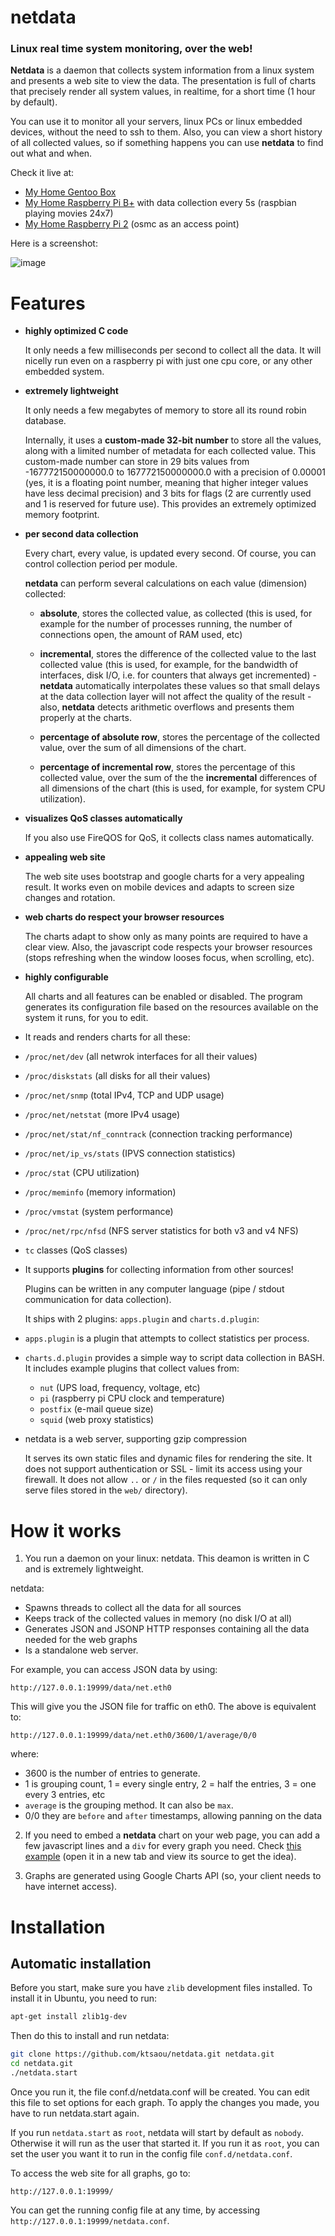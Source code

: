 netdata
=======

### Linux real time system monitoring, over the web!

**Netdata** is a daemon that collects system information from a linux system and presents a web site to view the data.
The presentation is full of charts that precisely render all system values, in realtime, for a short time (1 hour by default).

You can use it to monitor all your servers, linux PCs or linux embedded devices, without the need to ssh to them.
Also, you can view a short history of all collected values, so if something happens you can use **netdata** to find out what and when.

Check it live at:

 - [My Home Gentoo Box](http://195.97.5.206:19999/)
 - [My Home Raspberry Pi B+](http://195.97.5.204:19999/) with data collection every 5s (raspbian playing movies 24x7)
 - [My Home Raspberry Pi 2](http://195.97.5.205:19999/) (osmc as an access point)

Here is a screenshot:

![image](https://cloud.githubusercontent.com/assets/2662304/2593406/3c797e88-ba80-11e3-8ec7-c10174d59ad6.png)


# Features

- **highly optimized C code**

  It only needs a few milliseconds per second to collect all the data.
  It will nicelly run even on a raspberry pi with just one cpu core, or any other embedded system.

- **extremely lightweight**

  It only needs a few megabytes of memory to store all its round robin database.
  
  Internally, it uses a **custom-made 32-bit number** to store all the values, along with a limited number of metadata for each collected value. This custom-made number can store in 29 bits values from -167772150000000.0 to  167772150000000.0 with a precision of 0.00001 (yes, it is a floating point number, meaning that higher integer values have less decimal precision) and 3 bits for flags (2 are currently used and 1 is reserved for future use). This provides an extremely optimized memory footprint.

- **per second data collection**

  Every chart, every value, is updated every second. Of course, you can control collection period per module.

  **netdata** can perform several calculations on each value (dimension) collected:

  - **absolute**, stores the collected value, as collected (this is used, for example for the number of processes running, the number of connections open, the amount of RAM used, etc)

  - **incremental**, stores the difference of the collected value to the last collected value (this is used, for example, for the bandwidth of interfaces, disk I/O, i.e. for counters that always get incremented) - **netdata** automatically interpolates these values so that small delays at the data collection layer will not affect the quality of the result - also, **netdata** detects arithmetic overflows and presents them properly at the charts.

  - **percentage of absolute row**, stores the percentage of the collected value, over the sum of all dimensions of the chart.

  - **percentage of incremental row**, stores the percentage of this collected value, over the sum of the the **incremental** differences of all dimensions of the chart (this is used, for example, for system CPU utilization).

- **visualizes QoS classes automatically**

  If you also use FireQOS for QoS, it collects class names automatically.

- **appealing web site**

  The web site uses bootstrap and google charts for a very appealing result.
  It works even on mobile devices and adapts to screen size changes and rotation.

- **web charts do respect your browser resources**

  The charts adapt to show only as many points are required to have a clear view.
  Also, the javascript code respects your browser resources (stops refreshing when the window looses focus, when scrolling, etc).

- **highly configurable**

  All charts and all features can be enabled or disabled.
  The program generates its configuration file based on the resources available on the system it runs, for you to edit.

- It reads and renders charts for all these:
 - `/proc/net/dev` (all netwrok interfaces for all their values)
 - `/proc/diskstats` (all disks for all their values)
 - `/proc/net/snmp` (total IPv4, TCP and UDP usage)
 - `/proc/net/netstat` (more IPv4 usage)
 - `/proc/net/stat/nf_conntrack` (connection tracking performance)
 - `/proc/net/ip_vs/stats` (IPVS connection statistics)
 - `/proc/stat` (CPU utilization)
 - `/proc/meminfo` (memory information)
 - `/proc/vmstat` (system performance)
 - `/proc/net/rpc/nfsd` (NFS server statistics for both v3 and v4 NFS)
 - `tc` classes (QoS classes)

- It supports **plugins** for collecting information from other sources!

  Plugins can be written in any computer language (pipe / stdout communication for data collection).

  It ships with 2 plugins: `apps.plugin` and `charts.d.plugin`:

 - `apps.plugin` is a plugin that attempts to collect statistics per process.

 - `charts.d.plugin` provides a simple way to script data collection in BASH. It includes example plugins that collect values from:

    - `nut` (UPS load, frequency, voltage, etc)
    - `pi` (raspberry pi CPU clock and temperature)
    - `postfix` (e-mail queue size)
    - `squid` (web proxy statistics)

- netdata is a web server, supporting gzip compression

  It serves its own static files and dynamic files for rendering the site.
  It does not support authentication or SSL - limit its access using your firewall.
  It does not allow ` .. ` or ` / ` in the files requested (so it can only serve files stored in the `web/` directory).


# How it works

1. You run a daemon on your linux: netdata.
 This deamon is written in C and is extremely lightweight.
 
 netdata:

  - Spawns threads to collect all the data for all sources
  - Keeps track of the collected values in memory (no disk I/O at all)
  - Generates JSON and JSONP HTTP responses containing all the data needed for the web graphs
  - Is a standalone web server.

 For example, you can access JSON data by using:
 
 ```
 http://127.0.0.1:19999/data/net.eth0
 ```
 
 This will give you the JSON file for traffic on eth0.
 The above is equivalent to:
 
 ```
 http://127.0.0.1:19999/data/net.eth0/3600/1/average/0/0
 ```
 
 where:

  - 3600 is the number of entries to generate.
  - 1 is grouping count, 1 = every single entry, 2 = half the entries, 3 = one every 3 entries, etc
  - `average` is the grouping method. It can also be `max`.
  - 0/0 they are `before` and `after` timestamps, allowing panning on the data


2. If you need to embed a **netdata** chart on your web page, you can add a few javascript lines and a `div` for every graph you need. Check [this example](http://195.97.5.206:19999/datasource.html) (open it in a new tab and view its source to get the idea).

3. Graphs are generated using Google Charts API (so, your client needs to have internet access).


# Installation

## Automatic installation

Before you start, make sure you have `zlib` development files installed.
To install it in Ubuntu, you need to run:

```sh
apt-get install zlib1g-dev
```

Then do this to install and run netdata:

```sh
git clone https://github.com/ktsaou/netdata.git netdata.git
cd netdata.git
./netdata.start
```

Once you run it, the file conf.d/netdata.conf will be created. You can edit this file to set options for each graph.
To apply the changes you made, you have to run netdata.start again.

If you run `netdata.start` as `root`, netdata will start by default as `nobody`. Otherwise it will run as the user that started it. If you run it as `root`, you can set the user you want it to run in the config file `conf.d/netdata.conf`.

To access the web site for all graphs, go to:

 ```
 http://127.0.0.1:19999/
 ```

You can get the running config file at any time, by accessing `http://127.0.0.1:19999/netdata.conf`.
